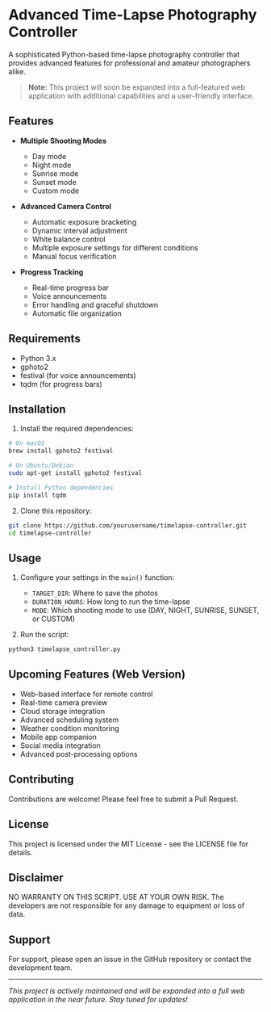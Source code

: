 # Advanced Time-Lapse Photography Controller

A sophisticated Python-based time-lapse photography controller that provides advanced features for professional and amateur photographers alike.

> **Note:** This project will soon be expanded into a full-featured web application with additional capabilities and a user-friendly interface.

## Features

- **Multiple Shooting Modes**
  - Day mode
  - Night mode
  - Sunrise mode
  - Sunset mode
  - Custom mode

- **Advanced Camera Control**
  - Automatic exposure bracketing
  - Dynamic interval adjustment
  - White balance control
  - Multiple exposure settings for different conditions
  - Manual focus verification

- **Progress Tracking**
  - Real-time progress bar
  - Voice announcements
  - Error handling and graceful shutdown
  - Automatic file organization

## Requirements

- Python 3.x
- gphoto2
- festival (for voice announcements)
- tqdm (for progress bars)

## Installation

1. Install the required dependencies:

```bash
# On macOS
brew install gphoto2 festival

# On Ubuntu/Debian
sudo apt-get install gphoto2 festival

# Install Python dependencies
pip install tqdm
```

2. Clone this repository:
```bash
git clone https://github.com/yourusername/timelapse-controller.git
cd timelapse-controller
```

## Usage

1. Configure your settings in the `main()` function:
   - `TARGET_DIR`: Where to save the photos
   - `DURATION_HOURS`: How long to run the time-lapse
   - `MODE`: Which shooting mode to use (DAY, NIGHT, SUNRISE, SUNSET, or CUSTOM)

2. Run the script:
```bash
python3 timelapse_controller.py
```

## Upcoming Features (Web Version)

- Web-based interface for remote control
- Real-time camera preview
- Cloud storage integration
- Advanced scheduling system
- Weather condition monitoring
- Mobile app companion
- Social media integration
- Advanced post-processing options

## Contributing

Contributions are welcome! Please feel free to submit a Pull Request.

## License

This project is licensed under the MIT License - see the LICENSE file for details.

## Disclaimer

NO WARRANTY ON THIS SCRIPT. USE AT YOUR OWN RISK. The developers are not responsible for any damage to equipment or loss of data.

## Support

For support, please open an issue in the GitHub repository or contact the development team.

---

*This project is actively maintained and will be expanded into a full web application in the near future. Stay tuned for updates!* 